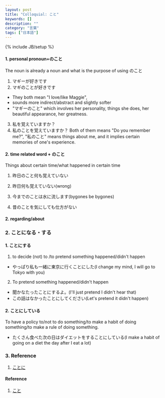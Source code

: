 ```yaml
---
layout: post
title: "Colloquial: こと"
keywords: []
description: ""
category: "言葉"
tags: ["日本語"]
---
```

{% include JB/setup %}

#### 1. personal pronoun+のこと
The noun is already a noun and what is the purpose of using のこと
1. マギーが好きです
2.  マギのことが好きです
- They both mean "I love/like Maggie",
- sounds more indirect/abstract and slightly softer
- "マギーのこと" which involves her personality, things she does, her beautiful appearance, her
  greatness.

3. 私を覚えていますか？
4. 私のことを覚えていますか？
Both of them means "Do you remember me?", "私のこと" means things about me, and it implies certain
memories of one's experience.

#### 2. time related word + のこと
Things about certain time/what happened in certain time

1. 昨日のこと何も覚えていない
2. 昨日何も覚えていない(wrong)

3. 今までのことは水に流します(bygones be bygones)
4. 昔のことを気にしても仕方がない


#### 2. regarding/about

 

### 2. ことになる・する

#### 1. ことにする
1. to decide (not) to /to pretend something happened/didn't happen
- やっぱり私も一緒に東京に行くことにした(I change my mind, I will go to Tokyo with you)

2. To pretend something happened/didn't happen
- 聞かなたったことにするよ。(I'll just pretend I didn't hear that)
- この話はなかったことにしてください(Let's pretend it didn't happen)

#### 2. ことにしている
To have a policy to/not to do something/to make a habit of doing something/to make a rule of doing
something.
- たくさん食べた次の日はダイエットをすることにしている(I make a habit of going on a diet the day
  after I eat a lot)



### 3. Reference
1. [ことに](http://maggiesensei.com/2017/08/22/%e3%81%93%e3%81%a8%e3%81%ab%e3%81%aa%e3%82%8b%e3%81%99%e3%82%8b-koto-ni-naru-%e3%82%88%e3%81%86%e3%81%ab%e3%81%aa%e3%82%8b%e3%81%99%e3%82%8b-you-ni-narusuru/)

#### Reference
1. [こと](http://maggiesensei.com/2019/03/04/how-to-use-noun-%e3%81%ae%e3%81%93%e3%81%a8-no-koto-%e3%81%ae%e3%81%93%e3%81%a8%e3%81%a0%e3%81%8b%e3%82%89-no-koto-dakara-%e3%81%ae%e3%81%93%e3%81%a8%e3%81%a0%e3%81%97-no-koto-dashi/)



